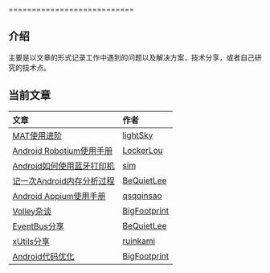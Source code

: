 
===========================

## 介绍  
主要是以文章的形式记录工作中遇到的问题以及解决方案，技术分享，或者自己研究的技术点。

## 当前文章  
文章 | 作者 |
:--|:-- |
[MAT使用进阶](https://github.com/Androooid/treasure/blob/master/source/lightsky/posts/mat_usage.md) | [lightSky](https://github.com/lightSky) |
[Android Robotium使用手册](https://github.com/Androooid/treasure/blob/master/source/lockerlou/posts/android_robotium.md) | [LockerLou](https://github.com/Locker-Lou) |
[Android如何使用蓝牙打印机](https://github.com/Androooid/treasure/blob/master/source/sim/posts/btPrint.md) | [sim](https://github.com/grushy) |
[记一次Android内存分析过程](https://github.com/Androooid/treasure/blob/master/source/bequietlee/posts/high_memory_analyze.md) | [BeQuietLee](https://github.com/bequietlee) |
[Android Appium使用手册](https://github.com/Androooid/treasure/blob/master/source/qsqqinsao/posts/android_appium.md) | [qsqqinsao](https://github.com/qsqqinsao) |
[Volley杂谈](https://github.com/Androooid/treasure/blob/master/source/bigfootprint/posts/2015-08-09-volleyza-tan.markdown) | [BigFootprint](https://github.com/BigFootprint) |
[EventBus分享](https://github.com/Androooid/treasure/blob/master/source/bequietlee/posts/eventbus.md) | [BeQuietLee](https://github.com/bequietlee) |
[xUtils分享](https://github.com/Androooid/treasure/blob/master/source/ruinkami/posts/xutils.md) | [ruinkami](https://github.com/ruinkami) |
[Android代码优化](https://github.com/Androooid/treasure/blob/master/source/bigfootprint/posts/Android-App-code-optimization.markdown) | [BigFootprint](https://github.com/BigFootprint) |
